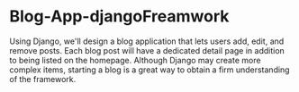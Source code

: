 # Blog-App-djangoFreamwork
Using Django, we'll design a blog application that lets users add, edit, and remove posts. Each blog post will have a dedicated detail page in addition to being listed on the homepage. Although Django may create more complex items, starting a blog is a great way to obtain a firm understanding of the framework.
